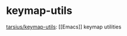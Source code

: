 # keymap-utils

[tarsius/keymap-utils](https://github.com/tarsius/keymap-utils): [[Emacs]] keymap utilities
